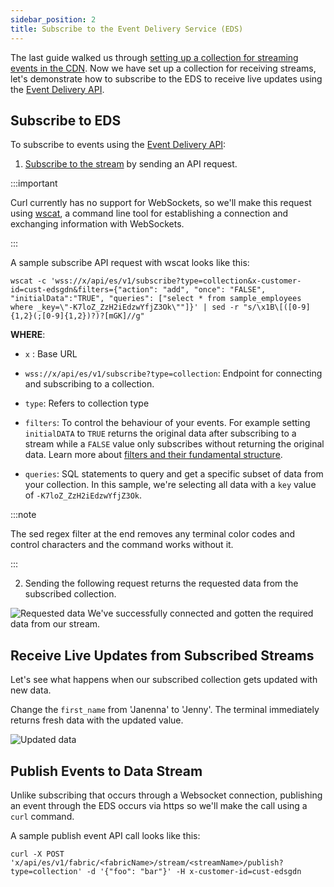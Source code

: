 ```yaml
---
sidebar_position: 2
title: Subscribe to the Event Delivery Service (EDS)
---
```


The last guide walked us through [setting up a collection for streaming events in the CDN](01-setup-event-delivery-stream.md). Now we have set up a collection for receiving streams, let's demonstrate how to subscribe to the EDS to receive live updates using the [Event Delivery API](https://www.macrometa.com/docs/apiEds#/).

## Subscribe to EDS

To subscribe to events using the [Event Delivery API](https://www.macrometa.com/docs/apiEds#/):
1. [Subscribe to the stream](https://www.macrometa.com/docs/apiEds#/paths/ws:-api-es-v1-subscribe/get) by sending an API request.

:::important

Curl currently has no support for WebSockets, so we'll make this request using [wscat](https://github.com/WebSockets/wscat), a command line tool for establishing a connection and exchanging information with WebSockets.

:::

A sample subscribe API request with wscat looks like this: 

```shell
wscat -c 'wss://x/api/es/v1/subscribe?type=collection&x-customer-id=cust-edsgdn&filters={"action": "add", "once": "FALSE", "initialData":"TRUE", "queries": ["select * from sample_employees where _key=\"-K7loZ_ZzH2iEdzwYfjZ3Ok\""]}' | sed -r "s/\x1B\[([0-9]{1,2}(;[0-9]{1,2})?)?[mGK]//g"
```

**WHERE**:

- `x` : Base URL

- `wss://x/api/es/v1/subscribe?type=collection`: Endpoint for connecting and subscribing to a collection. 

- `type`: Refers to collection type

- `filters`: To control the behaviour of your events. For example setting `initialDATA` to `TRUE` returns the original data after subscribing to a stream while a `FALSE` value only subscribes without returning the original data. Learn more about [filters and their fundamental structure](../event-delivery-queries.md). 

- `queries`: SQL statements to query and get a specific subset of data from your collection. In this sample, we're selecting all data with a `key` value of `-K7loZ_ZzH2iEdzwYfjZ3Ok`.

:::note

The sed regex filter at the end removes any terminal color codes and control characters and the command works without it.

:::


2. Sending the following request returns the requested data from the subscribed collection.

![Requested data](/img/photoniq/event-delivery/EDS-ss-showing-connected-with-data.png)
We've successfully connected and gotten the required data from our stream.

## Receive Live Updates from Subscribed Streams

Let's see what happens when our subscribed collection gets updated with new data. 

Change the `first_name` from 'Janenna' to 'Jenny'. The terminal immediately returns fresh data with the updated value. 

![Updated data](/img/photoniq/event-delivery/EDS-ss-showing-new-and-updated-values.png)

## Publish Events to Data Stream
Unlike subscribing that occurs through a Websocket connection, publishing an event through the EDS occurs via https so we'll make the call using a `curl` command.

A sample publish event API call looks like this:

```shell
curl -X POST 'x/api/es/v1/fabric/<fabricName>/stream/<streamName>/publish?type=collection' -d '{"foo": "bar"}' -H x-customer-id=cust-edsgdn
```

